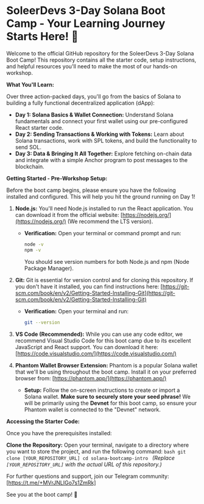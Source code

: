 # SoleerDevs 3-Day Solana Boot Camp - Your Learning Journey Starts Here! 🚀

Welcome to the official GitHub repository for the SoleerDevs 3-Day Solana Boot Camp! This repository contains all the starter code, setup instructions, and helpful resources you'll need to make the most of our hands-on workshop.

**What You'll Learn:**

Over three action-packed days, you'll go from the basics of Solana to building a fully functional decentralized application (dApp):

* **Day 1: Solana Basics & Wallet Connection:** Understand Solana fundamentals and connect your first wallet using our pre-configured React starter code.
* **Day 2: Sending Transactions & Working with Tokens:** Learn about Solana transactions, work with SPL tokens, and build the functionality to send SOL.
* **Day 3: Data & Bringing It All Together:** Explore fetching on-chain data and integrate with a simple Anchor program to post messages to the blockchain.

**Getting Started - Pre-Workshop Setup:**

Before the boot camp begins, please ensure you have the following installed and configured. This will help you hit the ground running on Day 1!

1.  **Node.js:** You'll need Node.js installed to run the React application. You can download it from the official website: [https://nodejs.org/](https://nodejs.org/) (We recommend the LTS version).

    * **Verification:** Open your terminal or command prompt and run:
        ```bash
        node -v
        npm -v
        ```
        You should see version numbers for both Node.js and npm (Node Package Manager).

2.  **Git:** Git is essential for version control and for cloning this repository. If you don't have it installed, you can find instructions here: [https://git-scm.com/book/en/v2/Getting-Started-Installing-Git](https://git-scm.com/book/en/v2/Getting-Started-Installing-Git)

    * **Verification:** Open your terminal and run:
        ```bash
        git --version
        ```

3.  **VS Code (Recommended):** While you can use any code editor, we recommend Visual Studio Code for this boot camp due to its excellent JavaScript and React support. You can download it here: [https://code.visualstudio.com/](https://code.visualstudio.com/)

4.  **Phantom Wallet Browser Extension:** Phantom is a popular Solana wallet that we'll be using throughout the boot camp. Install it on your preferred browser from: [https://phantom.app/](https://phantom.app/)

    * **Setup:** Follow the on-screen instructions to create or import a Solana wallet. **Make sure to securely store your seed phrase!** We will be primarily using the **Devnet** for this boot camp, so ensure your Phantom wallet is connected to the "Devnet" network.

**Accessing the Starter Code:**

Once you have the prerequisites installed:
 
**Clone the Repository:** Open your terminal, navigate to a directory where you want to store the project, and run the following command:
    ```bash
    git clone [YOUR_REPOSITORY_URL]
    cd solana-bootcamp-intro
    ```
    *(Replace `[YOUR_REPOSITORY_URL]` with the actual URL of this repository.)*





For further questions and support, join our Telegram community: [https://t.me/+MVrJNLIGo7s1ZmRk]

See you at the boot camp! 👋



